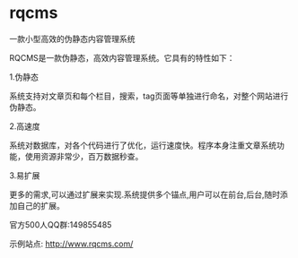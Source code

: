 # rqcms
一款小型高效的伪静态内容管理系统

RQCMS是一款伪静态，高效内容管理系统。它具有的特性如下：

1.伪静态

系统支持对文章页和每个栏目，搜索，tag页面等单独进行命名，对整个网站进行伪静态。

2.高速度

系统对数据库，对各个代码进行了优化，运行速度快。程序本身注重文章系统功能，使用资源非常少，百万数据秒查。

3.易扩展

更多的需求,可以通过扩展来实现.系统提供多个锚点,用户可以在前台,后台,随时添加自己的扩展。

官方500人QQ群:149855485

示例站点: http://www.rqcms.com/
